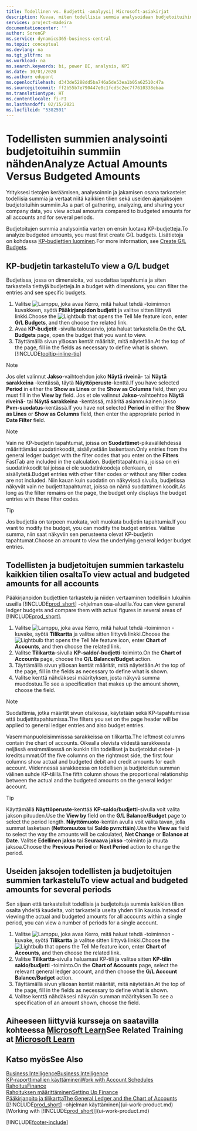 ```yaml
---
title: Todellinen vs. Budjetti -analyysi| Microsoft-asiakirjat
description: Kuvaa, miten todellisia summia analysoidaan budjetoituihin summiin nähden.
services: project-madeira
documentationcenter: ''
author: SorenGP
ms.service: dynamics365-business-central
ms.topic: conceptual
ms.devlang: na
ms.tgt_pltfrm: na
ms.workload: na
ms.search.keywords: bi, power BI, analysis, KPI
ms.date: 10/01/2020
ms.author: edupont
ms.openlocfilehash: d343de5288dd5ba746a5de53ea1b05a62510c47a
ms.sourcegitcommit: ff2b55b7e790447e0c1fcd5c2ec7f7610338ebaa
ms.translationtype: HT
ms.contentlocale: fi-FI
ms.lasthandoff: 02/15/2021
ms.locfileid: "5382591"
---
```

# <a name="analyze-actual-amounts-versus-budgeted-amounts"></a><span data-ttu-id="e182e-103">Todellisten summien analysointi budjetoituihin summiin nähden</span><span class="sxs-lookup"><span data-stu-id="e182e-103">Analyze Actual Amounts Versus Budgeted Amounts</span></span>
<span data-ttu-id="e182e-104">Yrityksesi tietojen keräämisen, analysoinnin ja jakamisen osana tarkastelet todellisia summia ja vertaat niitä kaikkien tilien sekä useiden ajanjaksojen budjetoituihin summiin.</span><span class="sxs-lookup"><span data-stu-id="e182e-104">As a part of gathering, analyzing, and sharing your company data, you view actual amounts compared to budgeted amounts for all accounts and for several periods.</span></span>

<span data-ttu-id="e182e-105">Budjetoitujen summia analysointia varten on ensin luotava KP-budjetteja.</span><span class="sxs-lookup"><span data-stu-id="e182e-105">To analyze budgeted amounts, you must first create G(L budgets.</span></span> <span data-ttu-id="e182e-106">Lisätietoja on kohdassa [KP-budjettien luominen](finance-how-create-budgets.md).</span><span class="sxs-lookup"><span data-stu-id="e182e-106">For more information, see [Create G/L Budgets](finance-how-create-budgets.md).</span></span>

## <a name="to-view-a-gl-budget"></a><span data-ttu-id="e182e-107">KP-budjetin tarkastelu</span><span class="sxs-lookup"><span data-stu-id="e182e-107">To view a G/L budget</span></span>
<span data-ttu-id="e182e-108">Budjetissa, jossa on dimensioita, voi suodattaa tapahtumia ja siten tarkastella tiettyjä budjetteja.</span><span class="sxs-lookup"><span data-stu-id="e182e-108">In a budget with dimensions, you can filter the entries and see specific budgets.</span></span>

1. <span data-ttu-id="e182e-109">Valitse ![Lamppu, joka avaa Kerro, mitä haluat tehdä -toiminnon](media/ui-search/search_small.png "Kerro, mitä haluat tehdä") kuvakkeen, syötä **Pääkirjanpidon budjetit** ja valitse sitten liittyvä linkki.</span><span class="sxs-lookup"><span data-stu-id="e182e-109">Choose the ![Lightbulb that opens the Tell Me feature](media/ui-search/search_small.png "Tell me what you want to do") icon, enter **G/L Budgets**, and then choose the related link.</span></span>
2. <span data-ttu-id="e182e-110">Avaa **KP-budjetit** -sivulla talousarvio, jota haluat tarkastella.</span><span class="sxs-lookup"><span data-stu-id="e182e-110">On the **G/L Budgets** page, open the budget that you want to view.</span></span>  
3. <span data-ttu-id="e182e-111">Täyttämällä sivun yläosan kentät määrität, mitä näytetään.</span><span class="sxs-lookup"><span data-stu-id="e182e-111">At the top of the page, fill in the fields as necessary to define what is shown.</span></span> [!INCLUDE[tooltip-inline-tip](includes/tooltip-inline-tip_md.md)]

> [!NOTE]  
>   <span data-ttu-id="e182e-112">Jos olet valinnut **Jakso**-vaihtoehdon joko **Näytä riveinä**- tai **Näytä sarakkeina** -kentässä, täytä **Näyttöperuste**-kenttä.</span><span class="sxs-lookup"><span data-stu-id="e182e-112">If you have selected **Period** in either the **Show as Lines** or the **Show as Columns** field, then you must fill in the **View by** field.</span></span> <span data-ttu-id="e182e-113">Jos et ole valinnut **Jakso**-vaihtoehtoa **Näytä riveinä**- tai **Näytä sarakkeina** -kentässä, määritä asianmukainen jakso **Pvm-suodatus**-kentässä.</span><span class="sxs-lookup"><span data-stu-id="e182e-113">If you have not selected **Period** in either the **Show as Lines** or **Show as Columns** field, then enter the appropriate period in **Date Filter** field.</span></span>  

> [!NOTE]  
>   <span data-ttu-id="e182e-114">Vain ne KP-budjetin tapahtumat, joissa on **Suodattimet**-pikavälilehdessä määrittämäsi suodatinkoodit, sisällytetään laskentaan.</span><span class="sxs-lookup"><span data-stu-id="e182e-114">Only entries from the general ledger budget with the filter codes that you enter on the **Filters** FastTab are included in the calculation.</span></span> <span data-ttu-id="e182e-115">Budjettitapahtumia, joissa on eri suodatinkoodit tai joissa ei ole suodatinkoodeja ollenkaan, ei sisällytetä.</span><span class="sxs-lookup"><span data-stu-id="e182e-115">Budget entries with other filter codes or without any filter codes are not included.</span></span> <span data-ttu-id="e182e-116">Niin kauan kuin suodatin on näkyvissä sivulla, budjetissa näkyvät vain ne budjettitapahtumat, joissa on nämä suodattimen koodit.</span><span class="sxs-lookup"><span data-stu-id="e182e-116">As long as the filter remains on the page, the budget only displays the budget entries with these filter codes.</span></span>  

> [!TIP]  
>   <span data-ttu-id="e182e-117">Jos budjettia on tarpeen muokata, voit muokata budjetin tapahtumia.</span><span class="sxs-lookup"><span data-stu-id="e182e-117">If you want to modify the budget, you can modify the budget entries.</span></span> <span data-ttu-id="e182e-118">Valitse summa, niin saat näkyviin sen perusteena olevat KP-budjetin tapahtumat.</span><span class="sxs-lookup"><span data-stu-id="e182e-118">Choose an amount to view the underlying general ledger budget entries.</span></span>

## <a name="to-view-actual-and-budgeted-amounts-for-all-accounts"></a><span data-ttu-id="e182e-119">Todellisten ja budjetoitujen summien tarkastelu kaikkien tilien osalta</span><span class="sxs-lookup"><span data-stu-id="e182e-119">To view actual and budgeted amounts for all accounts</span></span>  
<span data-ttu-id="e182e-120">Pääkirjanpidon budjettien tarkastelu ja niiden vertaaminen todellisiin lukuihin useilla [!INCLUDE[prod_short](includes/prod_short.md)] -ohjelman osa-alueilla.</span><span class="sxs-lookup"><span data-stu-id="e182e-120">You can view general ledger budgets and compare them with actual figures in several areas of [!INCLUDE[prod_short](includes/prod_short.md)].</span></span>

1. <span data-ttu-id="e182e-121">Valitse ![Lamppu, joka avaa Kerro, mitä haluat tehdä -toiminnon](media/ui-search/search_small.png "Kerro, mitä haluat tehdä") -kuvake, syötä **Tilikartta** ja valitse sitten liittyvä linkki.</span><span class="sxs-lookup"><span data-stu-id="e182e-121">Choose the ![Lightbulb that opens the Tell Me feature](media/ui-search/search_small.png "Tell me what you want to do") icon, enter **Chart of Accounts**, and then choose the related link.</span></span>  
2. <span data-ttu-id="e182e-122">Valitse **Tilikartta**-sivulla **KP-saldo/-budjetti**-toiminto.</span><span class="sxs-lookup"><span data-stu-id="e182e-122">On the **Chart of Accounts** page, choose the **G/L Balance/Budget** action.</span></span>
3. <span data-ttu-id="e182e-123">Täyttämällä sivun yläosan kentät määrität, mitä näytetään.</span><span class="sxs-lookup"><span data-stu-id="e182e-123">At the top of the page, fill in the fields as necessary to define what is shown.</span></span>  
4. <span data-ttu-id="e182e-124">Valitse kenttä nähdäksesi määrityksen, josta näkyvä summa muodostuu.</span><span class="sxs-lookup"><span data-stu-id="e182e-124">To see a specification that makes up the amount shown, choose the field.</span></span>  

> [!NOTE]  
>   <span data-ttu-id="e182e-125">Suodattimia, jotka määritit sivun otsikossa, käytetään sekä KP-tapahtumissa että budjettitapahtumissa.</span><span class="sxs-lookup"><span data-stu-id="e182e-125">The filters you set on the page header will be applied to general ledger entries and also budget entries.</span></span>

<span data-ttu-id="e182e-126">Vasemmanpuoleisimmisssa sarakkeissa on tilikartta.</span><span class="sxs-lookup"><span data-stu-id="e182e-126">The leftmost columns contain the chart of accounts.</span></span> <span data-ttu-id="e182e-127">Oikealla olevista viidestä sarakkeesta neljässä ensimmäisessä on kunkin tilin todelliset ja budjetoidut debet- ja kreditsummat.</span><span class="sxs-lookup"><span data-stu-id="e182e-127">Of the five columns on the rightmost side, the first four columns show actual and budgeted debit and credit amounts for each account.</span></span> <span data-ttu-id="e182e-128">Viidennessä sarakkeessa on todellisen ja budjetoidun summan välinen suhde KP-tilillä.</span><span class="sxs-lookup"><span data-stu-id="e182e-128">The fifth column shows the proportional relationship between the actual and the budgeted amounts on the general ledger account.</span></span>  

> [!TIP]  
>   <span data-ttu-id="e182e-129">Käyttämällä **Näyttöperuste**-kenttää **KP-saldo/budjetti**-sivulla voit valita jakson pituuden.</span><span class="sxs-lookup"><span data-stu-id="e182e-129">Use the **View by** field on the **G/L Balance/Budget** page to select the period length.</span></span> <span data-ttu-id="e182e-130">**Näyttömuoto**-kentän avulla voit valita tavan, jolla summat lasketaan (**Nettomuutos** tai **Saldo pvm:ttäin**).</span><span class="sxs-lookup"><span data-stu-id="e182e-130">Use the **View as** field to select the way the amounts will be calculated, **Net Change** or **Balance at Date**.</span></span> <span data-ttu-id="e182e-131">Valitse **Edellinen jakso** tai **Seuraava jakso** -toiminto ja muuta jaksoa.</span><span class="sxs-lookup"><span data-stu-id="e182e-131">Choose the **Previous Period** or **Next Period** action to change the period.</span></span>  

## <a name="to-view-actual-and-budgeted-amounts-for-several-periods"></a><span data-ttu-id="e182e-132">Useiden jaksojen todellisten ja budjetoitujen summien tarkastelu</span><span class="sxs-lookup"><span data-stu-id="e182e-132">To view actual and budgeted amounts for several periods</span></span>  
<span data-ttu-id="e182e-133">Sen sijaan että tarkastelisit todellisia ja budjetoituja summia kaikkien tilien osalta yhdeltä kaudelta, voit tarkastella useita yhden tilin kausia.</span><span class="sxs-lookup"><span data-stu-id="e182e-133">Instead of viewing the actual and budgeted amounts for all accounts within a single period, you can view a number of periods for a single account.</span></span>  

1. <span data-ttu-id="e182e-134">Valitse ![Lamppu, joka avaa Kerro, mitä haluat tehdä -toiminnon](media/ui-search/search_small.png "Kerro, mitä haluat tehdä") -kuvake, syötä **Tilikartta** ja valitse sitten liittyvä linkki.</span><span class="sxs-lookup"><span data-stu-id="e182e-134">Choose the ![Lightbulb that opens the Tell Me feature](media/ui-search/search_small.png "Tell me what you want to do") icon, enter **Chart of Accounts**, and then choose the related link.</span></span>  
2. <span data-ttu-id="e182e-135">Valitse **Tilikartta**-sivulla haluamasi KP-tili ja valitse sitten **KP-tilin saldo/budjetti** -toiminto.</span><span class="sxs-lookup"><span data-stu-id="e182e-135">On the **Chart of Accounts** page, select the relevant general ledger account, and then choose the **G/L Account Balance/Budget** action.</span></span>  
3. <span data-ttu-id="e182e-136">Täyttämällä sivun yläosan kentät määrität, mitä näytetään.</span><span class="sxs-lookup"><span data-stu-id="e182e-136">At the top of the page, fill in the fields as necessary to define what is shown.</span></span>   
4. <span data-ttu-id="e182e-137">Valitse kenttä nähdäksesi näkyvän summan määrityksen.</span><span class="sxs-lookup"><span data-stu-id="e182e-137">To see a specification of an amount shown, choose the field.</span></span>  

## <a name="see-related-training-at-microsoft-learn"></a><span data-ttu-id="e182e-138">Aiheeseen liittyviä kursseja on saatavilla kohteessa [Microsoft Learn](/learn/modules/budgets-exchange-rates-dynamics-365-business-central/index)</span><span class="sxs-lookup"><span data-stu-id="e182e-138">See Related Training at [Microsoft Learn](/learn/modules/budgets-exchange-rates-dynamics-365-business-central/index)</span></span>

## <a name="see-also"></a><span data-ttu-id="e182e-139">Katso myös</span><span class="sxs-lookup"><span data-stu-id="e182e-139">See Also</span></span>
[<span data-ttu-id="e182e-140">Business Intelligence</span><span class="sxs-lookup"><span data-stu-id="e182e-140">Business Intelligence</span></span>](bi.md)  
[<span data-ttu-id="e182e-141">KP-raporttimallien käyttäminen</span><span class="sxs-lookup"><span data-stu-id="e182e-141">Work with Account Schedules</span></span>](bi-how-work-account-schedule.md)  
[<span data-ttu-id="e182e-142">Rahoitus</span><span class="sxs-lookup"><span data-stu-id="e182e-142">Finance</span></span>](finance.md)  
[<span data-ttu-id="e182e-143">Rahoituksen määrittäminen</span><span class="sxs-lookup"><span data-stu-id="e182e-143">Setting Up Finance</span></span>](finance-setup-finance.md)  
[<span data-ttu-id="e182e-144">Pääkirjanpito ja tilikartta</span><span class="sxs-lookup"><span data-stu-id="e182e-144">The General Ledger and the Chart of Accounts</span></span>](finance-general-ledger.md)  
<span data-ttu-id="e182e-145">[[!INCLUDE[prod_short](includes/prod_short.md)] -ohjelman käyttäminen](ui-work-product.md)</span><span class="sxs-lookup"><span data-stu-id="e182e-145">[Working with [!INCLUDE[prod_short](includes/prod_short.md)]](ui-work-product.md)</span></span>  


[!INCLUDE[footer-include](includes/footer-banner.md)]